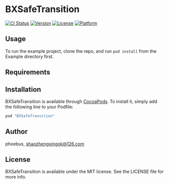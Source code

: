 # BXSafeTransition

[![CI Status](http://img.shields.io/travis/phoebus/BXSafeTransition.svg?style=flat)](https://travis-ci.org/phoebus/BXSafeTransition)
[![Version](https://img.shields.io/cocoapods/v/BXSafeTransition.svg?style=flat)](http://cocoapods.org/pods/BXSafeTransition)
[![License](https://img.shields.io/cocoapods/l/BXSafeTransition.svg?style=flat)](http://cocoapods.org/pods/BXSafeTransition)
[![Platform](https://img.shields.io/cocoapods/p/BXSafeTransition.svg?style=flat)](http://cocoapods.org/pods/BXSafeTransition)

## Usage

To run the example project, clone the repo, and run `pod install` from the Example directory first.

## Requirements

## Installation

BXSafeTransition is available through [CocoaPods](http://cocoapods.org). To install
it, simply add the following line to your Podfile:

```ruby
pod "BXSafeTransition"
```

## Author

phoebus, shaozhengxingok@126.com

## License

BXSafeTransition is available under the MIT license. See the LICENSE file for more info.
